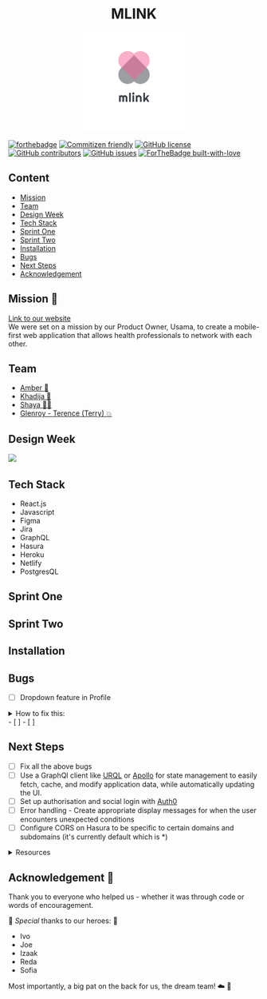 <h1 align="center"> MLINK </h1> 
    
<p align="center">
<img alt="mlink logo" width="200" src="src/assets/images/logo.png"/>
</p>

[![forthebadge](https://forthebadge.com/images/badges/powered-by-coffee.svg)](https://forthebadge.com)
[![Commitizen friendly](https://img.shields.io/badge/commitizen-friendly-brightgreen.svg)](http://commitizen.github.io/cz-cli/)
[![GitHub license](https://img.shields.io/badge/License-MIT-green.svg)](https://shields.io/)
[![GitHub contributors](https://img.shields.io/badge/Contributors-4-blue.svg)](https://GitHub.com/fac20/mlink-frontend/graphs/contributors/)
[![GitHub issues](https://img.shields.io/badge/Issues-5-orange.svg)](https://GitHub.com/fac20/mlink-frontend/issues/)
[![ForTheBadge built-with-love](http://ForTheBadge.com/images/badges/built-with-love.svg)](https://GitHub.com/Naereen/)

## Content

- [Mission](#Mission-rocket)
- [Team](#Team)
- [Design Week](#Design-Week)
- [Tech Stack](#Tech-Stack)
- [Sprint One](#Sprint-One)
- [Sprint Two](#Sprint-Two)
- [Installation](#Installation)
- [Bugs](#Bugs)
- [Next Steps](#Next-Steps)
- [Acknowledgement](#Acknowledgement-1st_place_medal)

## Mission :rocket:

[Link to our website](https://mlink.netlify.app/) <br> We were set on a mission by our Product Owner, Usama, to create a
mobile-first web application that allows health professionals to network with each other.

## Team

- [Amber :angel:](https://github.com/amberrignell)
- [Khadija :fairy: ](https://github.com/khadija-nur)
- [Shaya :mermaid: ](https://github.com/fairyaksh)
- [Glenroy - Terence (Terry) :boom:](https://github.com/RunGT)

## Design Week

![](https://i.imgur.com/deAdrPE.png=250x250)

## Tech Stack

- React.js
- Javascript
- Figma
- Jira
- GraphQL
- Hasura
- Heroku
- Netlify
- PostgresQL

## Sprint One

## Sprint Two

## Installation

## Bugs

- [ ] Dropdown feature in Profile
<details>
<summary> How to fix this:</summary>
- Set a unique state for each component that's using the dropdown
</details>
- [ ]
- [ ]

## Next Steps

- [ ] Fix all the above bugs
- [ ] Use a GraphQl client like [URQL](https://formidable.com/open-source/urql/) or
      [Apollo](https://www.apollographql.com/) for state management to easily fetch, cache, and modify application data,
      while automatically updating the UI.
- [ ] Set up authorisation and social login with [Auth0](https://auth0.com/)
- [ ] Error handling - Create appropriate display messages for when the user encounters unexpected conditions
- [ ] Configure CORS on Hasura to be specific to certain domains and subdomains (it's currently default which is \*)

<details>
<summary> Resources</summary>
- [Using JWTs for GraphQL Authorization with Hasura](https://auth0.com/blog/using-jwts-for-graphql-authorization-with-hasura/)
- [URQL Docs](https://formidable.com/open-source/urql/docs/)
- [Apollo Docs](https://www.apollographql.com/docs/react/)
- [Configure CORS on Hasura](https://hasura.io/docs/1.0/graphql/core/deployment/graphql-engine-flags/config-examples.html#configure-cors)

</details>

## Acknowledgement :1st_place_medal:

Thank you to everyone who helped us - whether it was through code or words of encouragement.

:superhero: _Special_ thanks to our heroes: :superhero:

- Ivo
- Joe
- Izaak
- Reda
- Sofia

Most importantly, a big pat on the back for us, the dream team! :cloud: :stars:
